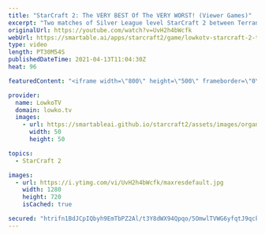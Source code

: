 ```yaml
---
title: "StarCraft 2: The VERY BEST Of The VERY WORST! (Viewer Games)"
excerpt: "Two matches of Silver League level StarCraft 2 between Terran, Protoss and Zerg players. Very cringy games which is exactly why they're so fun to watch.  Support my work on Patreon: http://www.patreon.com/lowkotv Become a YouTube member: https://lowko.tv/join  My second channel: http://lowko.tv/morelowko"
originalUrl: https://youtube.com/watch?v=UvH2h4bWcfk
webUrl: https://smartable.ai/apps/starcraft2/game/lowkotv-starcraft-2-the-very-best-of-the-very-worst-viewer-games/
type: video
length: PT30M54S
publishedDateTime: 2021-04-13T11:04:30Z
heat: 96

featuredContent: "<iframe width=\"800\" height=\"500\" frameborder=\"0\" src=\"https://www.youtube.com/embed/UvH2h4bWcfk\" allow=\"accelerometer; autoplay; encrypted-media; gyroscope; picture-in-picture\" allowfullscreen></iframe>"

provider:
  name: LowkoTV
  domain: lowko.tv
  images:
    - url: https://smartableai.github.io/starcraft2/assets/images/organizations/lowko.tv-50x50.jpg
      width: 50
      height: 50

topics:
  - StarCraft 2

images:
  - url: https://i.ytimg.com/vi/UvH2h4bWcfk/maxresdefault.jpg
    width: 1280
    height: 720
    isCached: true

secured: "htrifn1BdJCpIQbyh9EmTbPZ2Al/t3Y8dWX94Qpqo/5OmwlTVWG6yfqtJ9qckuWQQr7D7jBPvMoB14lsptQH1X6c4SlevhNIL3AmpTrwIk6DbuX7dN5jRx6Wsz8to8PgaXkWcnulycJwBcTK6leW56qX8BXGZPw5KnyNU9/VUWGZH4DkAqfOdgdtBxg5YXyRZIal0fu34XbRhzi9i5lioojcaPgUrLmbAV7ymfpCYSaMAwei3hEO/XXaQlJr9QCeeSVB+K5Al2o/WwF6Zh9GsyqCs68aH5LBfJMx26MroJgJ4Ylf4vjLVRyPiXz6xjl7QAYKOjdmAydHE+HDhdtqw/ywOpTY8yG3G260kUSl8ECrjUeVhMDKKzlfJ+f2RCGoRKRvqBMIqV5hw0ORTULdqUEgYgJL2GlbZbOCWuOY0CY=;w3M44z5bpXZB7e3jcvxpyA=="
---
```


